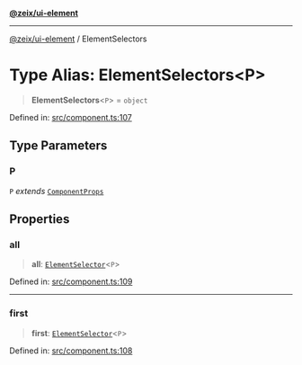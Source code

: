 [**@zeix/ui-element**](../README.md)

***

[@zeix/ui-element](../globals.md) / ElementSelectors

# Type Alias: ElementSelectors\<P\>

> **ElementSelectors**\<`P`\> = `object`

Defined in: [src/component.ts:107](https://github.com/zeixcom/ui-element/blob/e3fa79e199a97014fba6af2a6cf8cb55be8076c3/src/component.ts#L107)

## Type Parameters

### P

`P` *extends* [`ComponentProps`](ComponentProps.md)

## Properties

### all

> **all**: [`ElementSelector`](ElementSelector.md)\<`P`\>

Defined in: [src/component.ts:109](https://github.com/zeixcom/ui-element/blob/e3fa79e199a97014fba6af2a6cf8cb55be8076c3/src/component.ts#L109)

***

### first

> **first**: [`ElementSelector`](ElementSelector.md)\<`P`\>

Defined in: [src/component.ts:108](https://github.com/zeixcom/ui-element/blob/e3fa79e199a97014fba6af2a6cf8cb55be8076c3/src/component.ts#L108)
